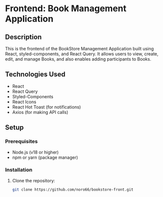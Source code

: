 # Frontend: Book Management Application

## Description

This is the frontend of the BookStore Management Application built using React, styled-components, and React Query. It allows users to view, create, edit, and manage Books, and also enables adding participants to Books.

## Technologies Used

- React
- React Query
- Styled-Components
- React Icons
- React Hot Toast (for notifications)
- Axios (for making API calls)

## Setup

### Prerequisites

- Node.js (v18 or higher)
- npm or yarn (package manager)

### Installation

1. Clone the repository:
   ```bash
   git clone https://github.com/noro66/bookstore-front.git
